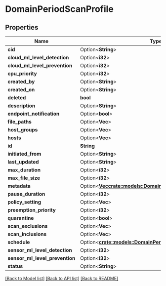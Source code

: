 # DomainPeriodScanProfile

## Properties

Name | Type | Description | Notes
------------ | ------------- | ------------- | -------------
**cid** | Option<**String**> |  | [optional]
**cloud_ml_level_detection** | Option<**i32**> |  | [optional]
**cloud_ml_level_prevention** | Option<**i32**> |  | [optional]
**cpu_priority** | Option<**i32**> |  | [optional]
**created_by** | Option<**String**> |  | [optional]
**created_on** | Option<**String**> |  | [optional]
**deleted** | **bool** |  | 
**description** | Option<**String**> |  | [optional]
**endpoint_notification** | Option<**bool**> |  | [optional]
**file_paths** | Option<**Vec<String>**> |  | [optional]
**host_groups** | Option<**Vec<String>**> |  | [optional]
**hosts** | Option<**Vec<String>**> |  | [optional]
**id** | **String** |  | 
**initiated_from** | Option<**String**> |  | [optional]
**last_updated** | Option<**String**> |  | [optional]
**max_duration** | Option<**i32**> |  | [optional]
**max_file_size** | Option<**i32**> |  | [optional]
**metadata** | Option<[**Vec<crate::models::DomainPeriodScanProfileMetadata>**](domain.ScanProfileMetadata.md)> |  | [optional]
**pause_duration** | Option<**i32**> |  | [optional]
**policy_setting** | Option<**Vec<i32>**> |  | [optional]
**preemption_priority** | Option<**i32**> |  | [optional]
**quarantine** | Option<**bool**> |  | [optional]
**scan_exclusions** | Option<**Vec<String>**> |  | [optional]
**scan_inclusions** | Option<**Vec<String>**> |  | [optional]
**schedule** | Option<[**crate::models::DomainPeriodSchedule**](domain.Schedule.md)> |  | [optional]
**sensor_ml_level_detection** | Option<**i32**> |  | [optional]
**sensor_ml_level_prevention** | Option<**i32**> |  | [optional]
**status** | Option<**String**> |  | [optional]

[[Back to Model list]](../README.md#documentation-for-models) [[Back to API list]](../README.md#documentation-for-api-endpoints) [[Back to README]](../README.md)


